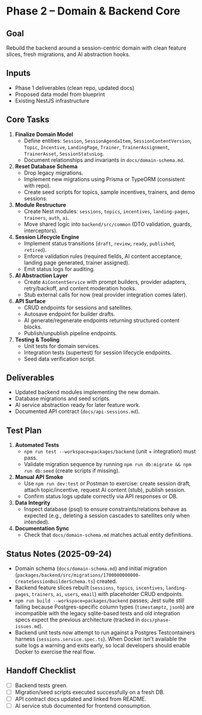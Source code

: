 # Phase 2 – Domain & Backend Core

## Goal
Rebuild the backend around a session-centric domain with clean feature slices, fresh migrations, and AI abstraction hooks.

## Inputs
- Phase 1 deliverables (clean repo, updated docs)
- Proposed data model from blueprint
- Existing NestJS infrastructure

## Core Tasks
1. **Finalize Domain Model**
   - Define entities: `Session`, `SessionAgendaItem`, `SessionContentVersion`, `Topic`, `Incentive`, `LandingPage`, `Trainer`, `TrainerAssignment`, `TrainerAsset`, `SessionStatusLog`.
   - Document relationships and invariants in `docs/domain-schema.md`.
2. **Reset Database Schema**
   - Drop legacy migrations.
   - Implement new migrations using Prisma or TypeORM (consistent with repo).
   - Create seed scripts for topics, sample incentives, trainers, and demo sessions.
3. **Module Restructure**
   - Create Nest modules: `sessions`, `topics`, `incentives`, `landing-pages`, `trainers`, `auth`, `ai`.
   - Move shared logic into `backend/src/common` (DTO validation, guards, interceptors).
4. **Session Lifecycle Engine**
   - Implement status transitions (`draft`, `review`, `ready`, `published`, `retired`).
   - Enforce validation rules (required fields, AI content acceptance, landing page generated, trainer assigned).
   - Emit status logs for auditing.
5. **AI Abstraction Layer**
   - Create `AiContentService` with prompt builders, provider adapters, retry/backoff, and content moderation hooks.
   - Stub external calls for now (real provider integration comes later).
6. **API Surface**
   - CRUD endpoints for sessions and satellites.
   - Autosave endpoint for builder drafts.
   - AI generate/regenerate endpoints returning structured content blocks.
   - Publish/unpublish pipeline endpoints.
7. **Testing & Tooling**
   - Unit tests for domain services.
   - Integration tests (supertest) for session lifecycle endpoints.
   - Seed data verification script.

## Deliverables
- Updated backend modules implementing the new domain.
- Database migrations and seed scripts.
- AI service abstraction ready for later feature work.
- Documented API contract (`docs/api-sessions.md`).

## Test Plan
1. **Automated Tests**
   - `npm run test --workspace=packages/backend` (unit + integration) must pass.
   - Validate migration sequence by running `npm run db:migrate && npm run db:seed` (create scripts if missing).
2. **Manual API Smoke**
   - Use `npm run dev:test` or Postman to exercise: create session draft, attach topic/incentive, request AI content (stub), publish session.
   - Confirm status logs update correctly via API responses or DB.
3. **Data Integrity**
   - Inspect database (psql) to ensure constraints/relations behave as expected (e.g., deleting a session cascades to satellites only when intended).
4. **Documentation Sync**
   - Check that `docs/domain-schema.md` matches actual entity definitions.

## Status Notes (2025-09-24)
- Domain schema (`docs/domain-schema.md`) and initial migration (`packages/backend/src/migrations/1700000000000-CreateSessionBuilderSchema.ts`) created.
- Backend feature slices rebuilt (`sessions`, `topics`, `incentives`, `landing-pages`, `trainers`, `ai`, `users`, `email`) with placeholder CRUD endpoints.
- `npm run build --workspace=packages/backend` passes; Jest suite still failing because Postgres-specific column types (`timestamptz`, `jsonb`) are incompatible with the legacy sqlite-based tests and old integration specs expect the previous architecture (tracked in `docs/phase-issues.md`).
- Backend unit tests now attempt to run against a Postgres Testcontainers harness (`sessions.service.spec.ts`). When Docker isn't available the suite logs a warning and exits early, so local developers should enable Docker to exercise the real flow.

## Handoff Checklist
- [ ] Backend tests green.
- [ ] Migration/seed scripts executed successfully on a fresh DB.
- [ ] API contract docs updated and linked from README.
- [ ] AI service stub documented for frontend consumption.

